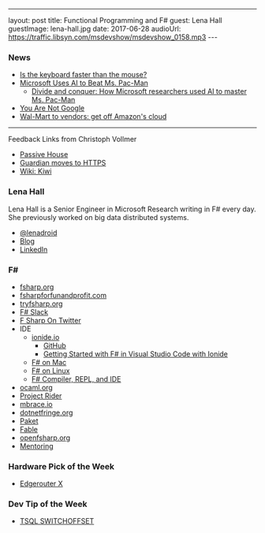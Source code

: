 ---
layout: post
title: Functional Programming and F#
guest:  Lena Hall
guestImage:  lena-hall.jpg
date: 2017-06-28
audioUrl: https://traffic.libsyn.com/msdevshow/msdevshow_0158.mp3
--- 

### News

 - [Is the keyboard faster than the mouse?](https://danluu.com/keyboard-v-mouse/)
 - [Microsoft Uses AI to Beat Ms. Pac-Man](https://www.thurrott.com/cloud/118294/microsoft-uses-ai-beat-ms-pac-man)
    - [Divide and conquer: How Microsoft researchers used AI to master Ms. Pac-Man](https://blogs.microsoft.com/next/2017/06/14/divide-conquer-microsoft-researchers-used-ai-master-ms-pac-man/#sm.000019y3g4ujzdeskxib5w776nkv6)
 - [You Are Not Google](https://blog.bradfieldcs.com/you-are-not-google-84912cf44afb)
 - [Wal-Mart to vendors: get off Amazon's cloud](http://www.foxbusiness.com/features/2017/06/21/wal-mart-to-vendors-get-off-amazons-cloud.html)

 ------------------------------------------------------

Feedback Links from Christoph Vollmer

 - [Passive House](https://en.wikipedia.org/wiki/Passive_house)
 - [Guardian moves to HTTPS](https://www.theguardian.com/info/developer-blog/2016/nov/29/the-guardian-has-moved-to-https)
 - [Wiki: Kiwi](https://en.wikipedia.org/wiki/Kiwi)

### Lena Hall

Lena Hall is a Senior Engineer in Microsoft Research writing in F# every day. She previously worked on big data distributed systems.

 - [@lenadroid](https://twitter.com/lenadroid)
 - [Blog](https://lenadroid.github.io/posts.html)
 - [LinkedIn](https://www.linkedin.com/in/alenadzenisenka)

### F# #

-   [fsharp.org](http://fsharp.org/)
-   [fsharpforfunandprofit.com](https://fsharpforfunandprofit.com/)
-   [tryfsharp.org](http://www.tryfsharp.org/)
-   [F\# Slack](http://fsharp.org/guides/slack/)
-   [F Sharp On Twitter](https://twitter.com/search?q=%23fsharp)
-   IDE
    -   [ionide.io](http://ionide.io/)
        -   [GitHub](https://github.com/ionide)
        -   [Getting Started with F\# in Visual Studio Code with Ionide](https://docs.microsoft.com/en-us/dotnet/fsharp/tutorials/getting-started/getting-started-vscode)
    -   [F\# on Mac](http://fsharp.org/use/mac/)
    -   [F\# on Linux](http://fsharp.org/use/linux/)
    -   [F\# Compiler, REPL, and IDE](https://repl.it/site/languages/fsharp)
-   [ocaml.org](http://ocaml.org/)
-   [Project Rider](https://www.jetbrains.com/rider/)
-   [mbrace.io](http://mbrace.io/)
-   [dotnetfringe.org](http://dotnetfringe.org/)
-   [Paket](https://fsprojects.github.io/Paket/)
-   [Fable](http://fable.io/)
-   [openfsharp.org](http://openfsharp.org/)
-   [Mentoring](http://fsharp.org/mentorship/)


### Hardware Pick of the Week

-   [Edgerouter X](http://amzn.to/2sZNre4)

### Dev Tip of the Week

-   [TSQL SWITCHOFFSET](https://docs.microsoft.com/en-us/sql/t-sql/functions/switchoffset-transact-sql)